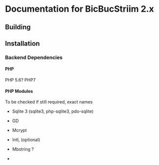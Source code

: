 # Documentation for BicBucStriim 2.x

## Building

## Installation

### Backend Dependencies

#### PHP

PHP 5.6? PHP7

#### PHP Modules

To be checked if still required, exact names

* Sqlite 3 (sqlite3, php-sqlite3, pdo-sqlite)
* GD
* Mcrypt
* Intl, (optional)
* Mbstring ?

* 
